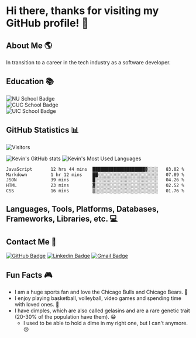 # Hi there, thanks for visiting my GitHub profile! 👋

## About Me 🌎

In transition to a career in the tech industry as a software developer.

## Education 📚

![NU School Badge](https://img.shields.io/badge/Student_at_Nortwestern_University_(NU)-Full_Stack_Coding_Boot_Camp-8A2BE2)  
![CUC School Badge](https://img.shields.io/badge/Concordia_University_Chicago_(CUC)-Master_of_Business_Administration_(MBA)-6b0000)  
![UIC School Badge](https://img.shields.io/badge/University_of_Illinois_at_Chicago_(UIC)-Bachelor_of_Science_(BS)_in_Kinesiology_with_a_Minor_in_Psychology-0c4273)

## GitHub Statistics 📊

![Visitors](https://api.visitorbadge.io/api/visitors?path=https%3A%2F%2Fgithub.com%2Fkevindimayuga%2Fkevindimayuga&label=Visitors&countColor=%23263759)

![Kevin's GitHub stats](https://github-readme-stats.vercel.app/api?username=kevindimayuga&count_private=true&show_icons=true&theme=dark)
![Kevin's Most Used Languages](https://github-readme-stats.vercel.app/api/top-langs/?username=kevindimayuga&layout=compact&theme=dark)

<!--START_SECTION:waka-->

```txt
JavaScript       12 hrs 44 mins  ████████████████████▓░░░░   83.02 %
Markdown         1 hr 12 mins    ██░░░░░░░░░░░░░░░░░░░░░░░   07.89 %
JSON             39 mins         █░░░░░░░░░░░░░░░░░░░░░░░░   04.26 %
HTML             23 mins         ▓░░░░░░░░░░░░░░░░░░░░░░░░   02.52 %
CSS              16 mins         ▒░░░░░░░░░░░░░░░░░░░░░░░░   01.76 %
```

<!--END_SECTION:waka-->

## Languages, Tools, Platforms, Databases, Frameworks, Libraries, etc. 💻



## Contact Me 📩

[![GitHub Badge](https://img.shields.io/badge/GitHub-181717?style=for-the-badge&logo=github&logoColor=white)](https://github.com/kevindimayuga)
[![Linkedin Badge](https://img.shields.io/badge/-LinkedIn-0e76a8?style=for-the-badge&logo=Linkedin&logoColor=white)](https://www.linkedin.com/in/kevindimayuga/)
[![Gmail Badge](https://img.shields.io/badge/Gmail-D14836?style=for-the-badge&logo=gmail&logoColor=white)](mailto:k.dimayuga22@gmail.com)

<!-- Placeholder badge when I make my own personal profile website -->
<!-- [![Website Badge](https://img.shields.io/badge/Website-3b5998?style=flat-square&logo=google-chrome&logoColor=white)]() -->

## Fun Facts 🎮

- I am a huge sports fan and love the Chicago Bulls and Chicago Bears. 🐻
- I enjoy playing basketball, volleyball, video games and spending time with loved ones. 🏀
- I have dimples, which are also called gelasins and are a rare genetic trait (20-30% of the population have them). 😁
    - I used to be able to hold a dime in my right one, but I can't anymore. 😢

<!--
**kevindimayuga/kevindimayuga** is a ✨ _special_ ✨ repository because its `README.md` (this file) appears on your GitHub profile.

Here are some ideas to get you started:

- 🔭 I’m currently working on ...
- 🌱 I’m currently learning ...
- 👯 I’m looking to collaborate on ...
- 🤔 I’m looking for help with ...
- 💬 Ask me about ...
- 📫 How to reach me: ...
- 😄 Pronouns: ...
- ⚡ Fun fact: ...
-->